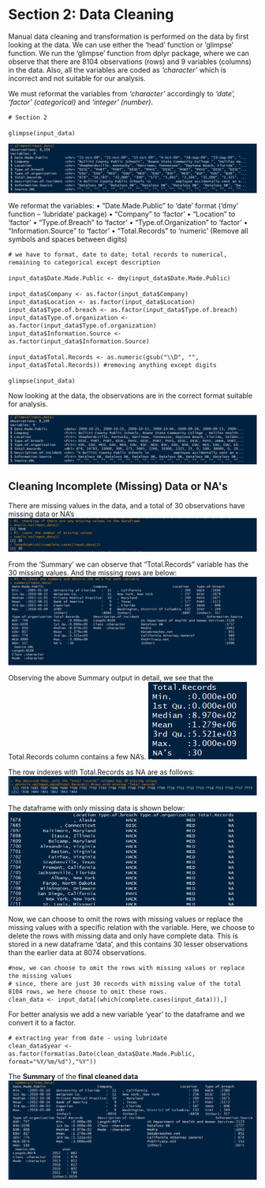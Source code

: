 # Section 2: Data Cleaning

Manual data cleaning and transformation is performed on the data by first looking at the data. We can use either the ‘head’ function or ‘glimpse’ function. We run the ‘glimpse’ function from dplyr package, where we can observe that there are 8104 observations (rows) and 9 variables (columns) in the data. Also, all the variables are coded as *‘character’* which is incorrect and not suitable for our analysis.

We must reformat the variables from *‘character’* accordingly to *‘date’, ‘factor’ (categorical)* and *‘integer’ (number)*. 

```
# Section 2 

glimpse(input_data)
```

![alt text](https://github.com/mullapudirajaprashanth/DataBreaches/blob/master/Images/op1.png)

We reformat the variables: 
•	“Date.Made.Public” to ‘date’ format (‘dmy’ function – ‘lubridate’  package)
•	“Company” to ‘factor’
•	“Location” to ‘factor’
•	“Type.of.Breach” to ‘factor’
•	“Type.of.Organization” to ‘factor’
•	“Information.Source” to ‘factor’
•	“Total.Records” to ‘numeric’ (Remove all symbols and spaces between digits)

```
# we have to format, date to date; total records to numerical, remaining to categorical except description

input_data$Date.Made.Public <- dmy(input_data$Date.Made.Public)

input_data$Company <- as.factor(input_data$Company)
input_data$Location <- as.factor(input_data$Location)
input_data$Type.of.breach <- as.factor(input_data$Type.of.breach)
input_data$Type.of.organization <- as.factor(input_data$Type.of.organization)
input_data$Information.Source <- as.factor(input_data$Information.Source)

input_data$Total.Records <- as.numeric(gsub("\\D", "", input_data$Total.Records)) #removing anything except digits

glimpse(input_data)
```
Now looking at the data, the observations are in the correct format suitable for analysis. 

![alt text](https://github.com/mullapudirajaprashanth/DataBreaches/blob/master/Images/op2.png)

## Cleaning Incomplete (Missing) Data or NA's

 There are missing values in the data, and a total of 30 observations have missing data or NA’s
  ![alt text](https://github.com/mullapudirajaprashanth/DataBreaches/blob/master/Images/op3.jpg)
 
 From the ‘Summary’ we can observe that “Total.Records” variable has the 30 missing values. And the missing rows are below: 
  ![alt text](https://github.com/mullapudirajaprashanth/DataBreaches/blob/master/Images/op4.png)
 
 Observing the above Summary output in detail, we see that the Total.Records column contains a few NA’s.
  ![alt text](https://github.com/mullapudirajaprashanth/DataBreaches/blob/master/Images/op5.png)
 
 The row indexes with Total.Records as NA are as follows:
  ![alt text](https://github.com/mullapudirajaprashanth/DataBreaches/blob/master/Images/op6.png)
 
 The dataframe with only missing data is shown below:
  ![alt text](https://github.com/mullapudirajaprashanth/DataBreaches/blob/master/Images/op7.png)
  
Now, we can choose to omit the rows with missing values or replace the missing values with a specific relation with the variable. Here, we choose to delete the rows with missing data and only have complete data. This is stored in a new dataframe ‘data’, and this contains 30 lesser observations than the earlier data at 8074 observations.
```
#now, we can choose to omit the rows with missing values or replace the missing values
# since, there are just 30 records with missing value of the total 8104 rows, we here choose to omit these rows. 
clean_data <- input_data[(which(complete.cases(input_data))),]
```

For better analysis we add a new variable ‘year’ to the dataframe and we convert it to a factor. 
```
# extracting year from date - using lubridate
clean_data$year <- as.factor(format(as.Date(clean_data$Date.Made.Public, format="%Y/%m/%d"),"%Y"))
```

The **Summary** of the **final cleaned data**
 ![alt text](https://github.com/mullapudirajaprashanth/DataBreaches/blob/master/Images/op8.png)
